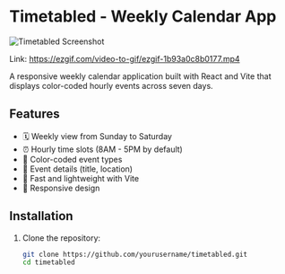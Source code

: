 # Timetabled - Weekly Calendar App

![Timetabled Screenshot](https://courses.codepath.org/course_images/web102/lab1/required.png)

Link: https://ezgif.com/video-to-gif/ezgif-1b93a0c8b0177.mp4

A responsive weekly calendar application built with React and Vite that displays color-coded hourly events across seven days.

## Features

- 🗓️ Weekly view from Sunday to Saturday
- ⏰ Hourly time slots (8AM - 5PM by default)
- 🎨 Color-coded event types
- 📍 Event details (title, location)
- 🚀 Fast and lightweight with Vite
- 📱 Responsive design

## Installation

1. Clone the repository:
   ```bash
   git clone https://github.com/yourusername/timetabled.git
   cd timetabled
